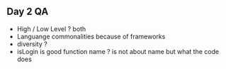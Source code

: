 ##  Day 2 QA


- High / Low Level ? both<!-- .element: class="fragment"-->
- Languange commonalities because of frameworks <!-- .element: class="fragment"-->
- diversity ?<!-- .element: class="fragment"-->
- isLogin is good function name ? is not about name but what the code does<!-- .element: class="fragment"-->
